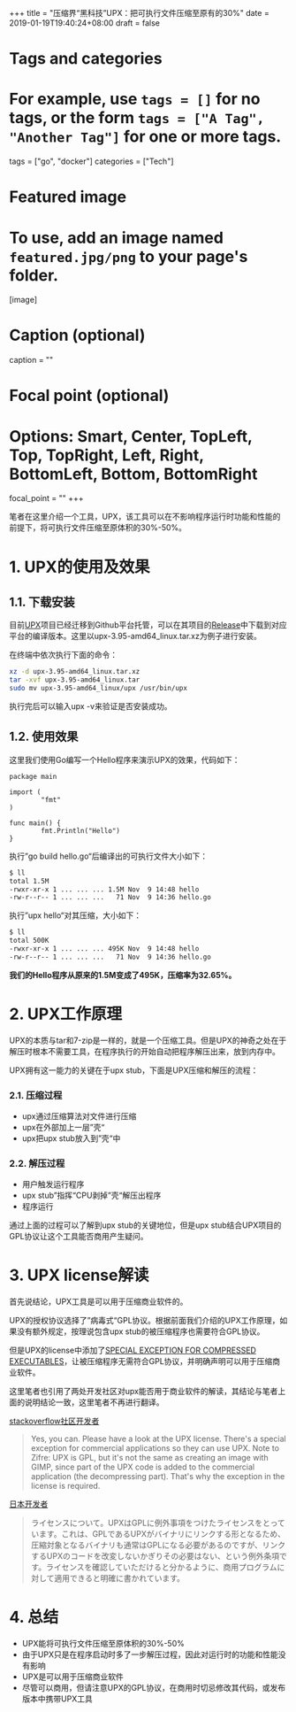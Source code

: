 +++
title = "压缩界“黑科技”UPX：把可执行文件压缩至原有的30%"
date = 2019-01-19T19:40:24+08:00
draft = false

# Tags and categories
# For example, use `tags = []` for no tags, or the form `tags = ["A Tag", "Another Tag"]` for one or more tags.
tags = ["go", "docker"]
categories = ["Tech"]

# Featured image
# To use, add an image named `featured.jpg/png` to your page's folder. 
[image]
  # Caption (optional)
  caption = ""

  # Focal point (optional)
  # Options: Smart, Center, TopLeft, Top, TopRight, Left, Right, BottomLeft, Bottom, BottomRight
  focal_point = ""
+++

笔者在这里介绍一个工具，UPX，该工具可以在不影响程序运行时功能和性能的前提下，将可执行文件压缩至原体积的30%-50%。

<!--more--> 

# 1. UPX的使用及效果

## 1.1. 下载安装

目前[UPX](https://github.com/upx/upx)项目已经迁移到Github平台托管，可以在其项目的[Release](https://github.com/upx/upx/releases)中下载到对应平台的编译版本。这里以upx-3.95-amd64_linux.tar.xz为例子进行安装。

在终端中依次执行下面的命令：

```sh
xz -d upx-3.95-amd64_linux.tar.xz
tar -xvf upx-3.95-amd64_linux.tar
sudo mv upx-3.95-amd64_linux/upx /usr/bin/upx
```
执行完后可以输入upx -v来验证是否安装成功。


## 1.2. 使用效果

这里我们使用Go编写一个Hello程序来演示UPX的效果，代码如下：

```golang
package main

import (
        "fmt"
)

func main() {
        fmt.Println("Hello")
}
```

执行”go build hello.go“后编译出的可执行文件大小如下：

```sh
$ ll
total 1.5M
-rwxr-xr-x 1 ... ... ... 1.5M Nov  9 14:48 hello
-rw-r--r-- 1 ... ... ...   71 Nov  9 14:36 hello.go
```

执行”upx hello“对其压缩，大小如下：

```sh
$ ll
total 500K
-rwxr-xr-x 1 ... ... ... 495K Nov  9 14:48 hello
-rw-r--r-- 1 ... ... ...   71 Nov  9 14:36 hello.go
```

**我们的Hello程序从原来的1.5M变成了495K，压缩率为32.65%。**

# 2. UPX工作原理

UPX的本质与tar和7-zip是一样的，就是一个压缩工具。但是UPX的神奇之处在于解压时根本不需要工具，在程序执行的开始自动把程序解压出来，放到内存中。

UPX拥有这一能力的关键在于upx stub，下面是UPX压缩和解压的流程：

### 2.1. 压缩过程

- upx通过压缩算法对文件进行压缩
- upx在外部加上一层”壳“
- upx把upx stub放入到”壳“中

### 2.2. 解压过程

- 用户触发运行程序
- upx stub”指挥“CPU剥掉”壳“解压出程序
- 程序运行

通过上面的过程可以了解到upx stub的关键地位，但是upx stub结合UPX项目的GPL协议让这个工具能否商用产生疑问。

# 3. UPX license解读

首先说结论，UPX工具是可以用于压缩商业软件的。

UPX的授权协议选择了”病毒式“GPL协议。根据前面我们介绍的UPX工作原理，如果没有额外规定，按理说包含upx stub的被压缩程序也需要符合GPL协议。

但是UPX的license中添加了[SPECIAL EXCEPTION FOR COMPRESSED EXECUTABLES](https://upx.github.io/upx-license.html)，让被压缩程序无需符合GPL协议，并明确声明可以用于压缩商业软件。

这里笔者也引用了两处开发社区对upx能否用于商业软件的解读，其结论与笔者上面的说明结论一致，这里笔者不再进行翻译。

[stackoverflow社区开发者](https://stackoverflow.com/questions/791075/can-i-use-upx-packer-to-compress-a-commercial-program/)

> Yes, you can. Please have a look at the UPX license. There's a special exception for commercial applications so they can use UPX.
Note to Zifre: UPX is GPL, but it's not the same as creating an image with GIMP, since part of the UPX code is added to the commercial application (the decompressing part). That's why the exception in the license is required.


[日本开发者](http://tdoc.info/blog/2016/03/01/go_diet.html)

> ライセンスについて。UPXはGPLに例外事項をつけたライセンスをとっています。これは、GPLであるUPXがバイナリにリンクする形となるため、圧縮対象となるバイナリも通常はGPLになる必要があるのですが、リンクするUPXのコードを改変しないかぎりその必要はない、という例外条項です。ライセンスを確認していただけると分かるように、商用プログラムに対して適用できると明確に書かれています。

# 4. 总结

- UPX能将可执行文件压缩至原体积的30%-50%
- 由于UPX只是在程序启动时多了一步解压过程，因此对运行时的功能和性能没有影响
- UPX是可以用于压缩商业软件
- 尽管可以商用，但请注意UPX的GPL协议，在商用时切忌修改其代码，或发布版本中携带UPX工具